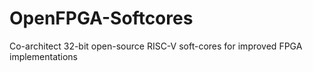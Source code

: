# OpenFPGA-Softcores
Co-architect 32-bit open-source RISC-V soft-cores for improved FPGA implementations
